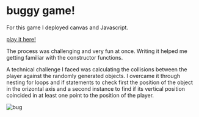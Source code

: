 # buggy game!

For this game I deployed canvas and Javascript. 
  
[play it here!](https://elisavazz.github.io/Bugs/)
  
The process was challenging and very fun at once. Writing it helped me getting familiar with the constructor functions.

A technical challenge I faced was calculating the collisions between the player against the randomly generated objects.
I overcame it through nesting for loops and if statements to check first the position of the object in the orizontal axis and a second instance to find if its vertical position coincided in at least one point to the position of the player.
  
  ![bug](https://raw.githubusercontent.com/elisavazz/Bugs/master/images/player2.png)
